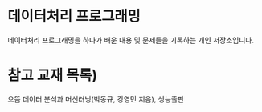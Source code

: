 # 데이터처리 프로그래밍

데이터처리 프로그래밍을 하다가 배운 내용 및 문제들을 기록하는 개인 저장소입니다.

# 참고 교재 목록)

으뜸 데이터 분석과 머신러닝(박동규, 강영민 지음), 생능출판
